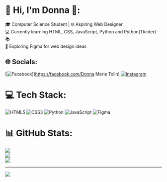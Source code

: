 
# 💫 Hi, I'm Donna 👋:
🎓 Computer Science Student | 🌐 Aspiring Web Designer<br>💻 Currently learning HTML, CSS, JavaScript, Python and Python(Tkinter) 📚<br>🎨 Exploring Figma for web design ideas


## 🌐 Socials:
[![Facebook](https://img.shields.io/badge/Facebook-%231877F2.svg?logo=Facebook&logoColor=white)](https://facebook.com/Donna Marie Tolin) [![Instagram](https://img.shields.io/badge/Instagram-%23E4405F.svg?logo=Instagram&logoColor=white)](https://instagram.com/wusdnd) 

# 💻 Tech Stack:
![HTML5](https://img.shields.io/badge/html5-%23E34F26.svg?style=for-the-badge&logo=html5&logoColor=white) ![CSS3](https://img.shields.io/badge/css3-%231572B6.svg?style=for-the-badge&logo=css3&logoColor=white) ![Python](https://img.shields.io/badge/python-3670A0?style=for-the-badge&logo=python&logoColor=ffdd54) ![JavaScript](https://img.shields.io/badge/javascript-%23323330.svg?style=for-the-badge&logo=javascript&logoColor=%23F7DF1E) ![Figma](https://img.shields.io/badge/figma-%23F24E1E.svg?style=for-the-badge&logo=figma&logoColor=white)
# 📊 GitHub Stats:
![](https://github-readme-stats.vercel.app/api?username=comscidnd&theme=dark&hide_border=false&include_all_commits=false&count_private=false)<br/>
![](https://nirzak-streak-stats.vercel.app/?user=comscidnd&theme=dark&hide_border=false)<br/>
![](https://github-readme-stats.vercel.app/api/top-langs/?username=comscidnd&theme=dark&hide_border=false&include_all_commits=false&count_private=false&layout=compact)

---
[![](https://visitcount.itsvg.in/api?id=comscidnd&icon=0&color=0)](https://visitcount.itsvg.in)

<!-- Proudly created with GPRM ( https://gprm.itsvg.in ) -->

